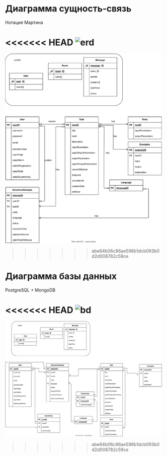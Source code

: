 # Диаграмма сущность-связь
Нотация Мартина </br>

<<<<<<< HEAD
![erd](https://github.com/DenisovaM/uml-pm/blob/pics/erd.jpg)
=======

![erd](https://github.com/DenisovaM/docs-sum-pm/blob/pics/ПМ%20ЕР%20И%20БД-рабочий%20ЕР.drawio.svg)
>>>>>>> abe64b06c86ae596b1dcb093b0d2d008782c59ce

# Диаграмма базы данных
PostgreSQL + MongoDB

<<<<<<< HEAD
![bd](https://github.com/DenisovaM/uml-pm/blob/pics/dbd.jpg)
=======
![bd](https://github.com/DenisovaM/docs-sum-pm/blob/pics/ПМ%20ЕР%20И%20БД-рабочий%20БД.drawio%20(3).svg)
>>>>>>> abe64b06c86ae596b1dcb093b0d2d008782c59ce
